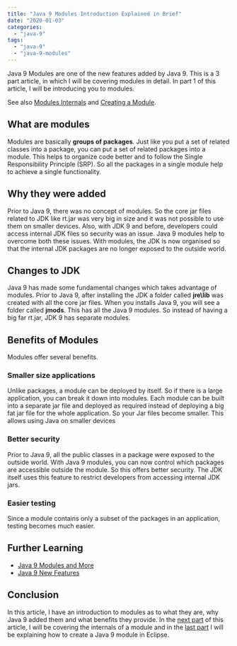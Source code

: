 ```yaml
---
title: "Java 9 Modules Introduction Explained in Brief"
date: "2020-01-03"
categories: 
  - "java-9"
tags: 
  - "java-9"
  - "java-9-modules"
---
```


Java 9 Modules are one of the new features added by Java 9. This is a 3 part article, in which I will be covering modules in detail. In part 1 of this article, I will be introducing you to modules.

See also [Modules Internals](https://learnjava.co.in/java-9-module-internals/) and [Creating a Module](https://learnjava.co.in/creating-a-java-9-module/).

## What are modules

Modules are basically **groups of packages**. Just like you put a set of related classes into a package, you can put a set of related packages into a module. This helps to organize code better and to follow the Single Responsibility Principle (SRP). So all the packages in a single module help to achieve a single functionality.

## Why they were added

Prior to Java 9, there was no concept of modules. So the core jar files related to JDK like rt.jar was very big in size and it was not possible to use them on smaller devices. Also, with JDK 9 and before, developers could access internal JDK files so security was an issue. Java 9 modules help to overcome both these issues. With modules, the JDK is now organised so that the internal JDK packages are no longer exposed to the outside world.

## Changes to JDK

Java 9 has made some fundamental changes which takes advantage of modules. Prior to Java 9, after installing the JDK a folder called **jre\\lib** was created with all the core jar files. When you installs Java 9, you will see a folder called **jmods**. This has all the Java 9 modules. So instead of having a big far rt.jar, JDK 9 has separate modules.

## Benefits of Modules

Modules offer several benefits.

### Smaller size applications

Unlike packages, a module can be deployed by itself. So if there is a large application, you can break it down into modules. Each module can be built into a separate jar file and deployed as required instead of deploying a big fat jar file for the whole application. So your Jar files become smaller. This allows using Java on smaller devices

### Better security

Prior to Java 9, all the public classes in a package were exposed to the outside world. With Java 9 modules, you can now control which packages are accessible outside the module. So this offers better security. The JDK itself uses this feature to restrict developers from accessing internal JDK jars.

### Easier testing

Since a module contains only a subset of the packages in an application, testing becomes much easier.

## Further Learning

- [Java 9 Modules and More](https://click.linksynergy.com/deeplink?id=MnzIZAZNE5Y&mid=39197&murl=https%3A%2F%2Fwww.udemy.com%2Fcourse%2Fwhats-new-in-java-9%2F)
- [Java 9 New Features](https://click.linksynergy.com/deeplink?id=MnzIZAZNE5Y&mid=39197&murl=https%3A%2F%2Fwww.udemy.com%2Fcourse%2Fjava-9-new-features-in-simple-way-jshell-jpms-and-more%2F)

## Conclusion

In this article, I have an introduction to modules as to what they are, why Java 9 added them and what benefits they provide. In the [next part](https://learnjava.co.in/java-9-module-internals/) of this article, I will be covering the internals of a module and in the [last part](https://learnjava.co.in/creating-a-java-9-module/) I will be explaining how to create a Java 9 module in Eclipse.
